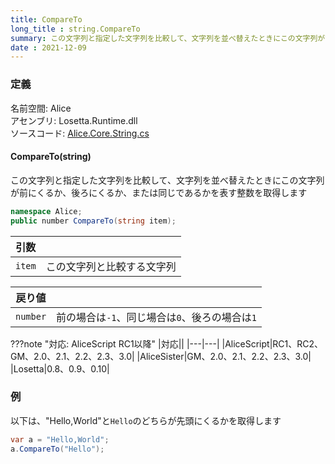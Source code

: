 ```yaml
---
title: CompareTo
long_title : string.CompareTo
summary: この文字列と指定した文字列を比較して、文字列を並べ替えたときにこの文字列が前にくるか、後ろにくるか、または同じであるかを表す整数を取得します
date : 2021-12-09
---
```


### 定義
名前空間: Alice<br/>
アセンブリ: Losetta.Runtime.dll<br/>
ソースコード: [Alice.Core.String.cs](https://github.com/WSOFT-Project/Losetta/blob/master/Losetta.Runtime/Core/Extension/Alice.Core.String.cs)

#### CompareTo(string)

この文字列と指定した文字列を比較して、文字列を並べ替えたときにこの文字列が前にくるか、後ろにくるか、または同じであるかを表す整数を取得します

```cs title="AliceScript"
namespace Alice;
public number CompareTo(string item);
```

|引数| |
|-|-|
|`item`|この文字列と比較する文字列|

|戻り値| |
|-|-|
|`number`|前の場合は`-1`、同じ場合は`0`、後ろの場合は`1`|

???note "対応: AliceScript RC1以降"
    |対応||
    |---|---|
    |AliceScript|RC1、RC2、GM、2.0、2.1、2.2、2.3、3.0|
    |AliceSister|GM、2.0、2.1、2.2、2.3、3.0|
    |Losetta|0.8、0.9、0.10|

### 例
以下は、"Hello,World"と`Hello`のどちらが先頭にくるかを取得します

```cs title="AliceScript"
var a = "Hello,World";
a.CompareTo("Hello");
```
